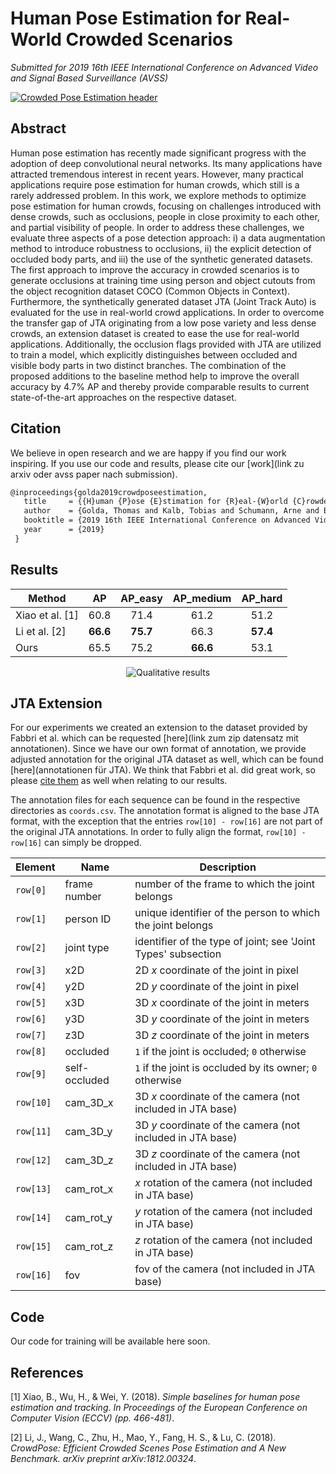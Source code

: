 # Human Pose Estimation for Real-World Crowded Scenarios
_Submitted for 2019 16th IEEE International Conference on Advanced Video and Signal Based Surveillance (AVSS)_

[![Crowded Pose Estimation header](https://github.com/thomasgolda/Human-Pose-Estimation-for-Real-World-Crowded-Scenarios/blob/master/header.png?raw=true)](https://www.iosb.fraunhofer.de/servlet/is/12481/)

## Abstract
Human pose estimation has recently made significant progress with the adoption of deep convolutional neural networks. Its many applications have attracted tremendous interest in recent years. However, many practical applications require pose estimation for human crowds, which still is a rarely addressed problem. In this work, we explore methods to optimize pose estimation for human crowds, focusing on challenges introduced with dense crowds, such as occlusions, people in close proximity to each other, and partial visibility of people. In order to address these challenges, we evaluate three aspects of a pose detection approach: i) a data augmentation method to introduce robustness to occlusions, ii) the explicit detection of occluded body parts,  and iii) the use of the synthetic generated datasets. The first approach to improve the accuracy in crowded scenarios is to generate occlusions at training time using person and object cutouts from the object recognition dataset COCO (Common Objects in Context). Furthermore, the synthetically generated dataset JTA (Joint Track Auto) is evaluated for the use in real-world crowd applications. In order to overcome the transfer gap of JTA originating from a low pose variety and less dense crowds, an extension dataset is created to ease the use for real-world applications. Additionally, the occlusion flags provided with JTA are utilized to train a model, which explicitly distinguishes between occluded and visible body parts in two distinct branches. The combination of the proposed additions to the baseline method help to improve the overall accuracy by 4.7\% AP and thereby provide comparable results to current state-of-the-art approaches on the respective dataset.

## Citation
We believe in open research and we are happy if you find our work inspiring. If you use our code and results, please cite our [work](link zu arxiv oder avss paper nach submission).

```latex
@inproceedings{golda2019crowdposeestimation,
   title     = {{H}uman {P}ose {E}stimation for {R}eal-{W}orld {C}rowded {S}cenarios},
   author    = {Golda, Thomas and Kalb, Tobias and Schumann, Arne and Beyerer, J\"uergen},
   booktitle = {2019 16th IEEE International Conference on Advanced Video and Signal Based Surveillance (AVSS)},
   year      = {2019}
 }
```

## Results
| Method          | AP         | AP_easy    | AP_medium   | AP_hard    |
|-----------------|:----------:|:----------:|:-----------:|:----------:|
| Xiao et al. [1] | 60.8       | 71.4       | 61.2        | 51.2       |
| Li et al. [2]   | **66.6**   | **75.7**   | 66.3        | **57.4**   |
| Ours            | 65.5       | 75.2       | **66.6**    | 53.1       |

<div style="text-align: center;"><img src="https://github.com/thomasgolda/Human-Pose-Estimation-for-Real-World-Crowded-Scenarios/blob/master/avss2019_crowd-paper-qualitative-results.png?raw=true" alt="Qualitative results" /></div>

## JTA Extension
For our experiments we created an extension to the dataset provided by Fabbri et al. which can be requested [here](link zum zip datensatz mit annotationen). Since we have our own format of annotation, we provide adjusted annotation for the original JTA dataset as well, which can be found [here](annotationen für JTA). We think that Fabbri et al. did great work, so please [cite them](https://github.com/fabbrimatteo/JTA-Mods) as well when relating to our results.

The annotation files for each sequence can be found in the respective directories as `coords.csv`. The annotation format 
is aligned to the base JTA format, with the exception that the entries `row[10] - row[16]` are not part of the original JTA annotations.
In order to fully align the format, `row[10] - row[16]` can simply be dropped.


| Element   | Name          | Description                                                  |
| --------  | ------------- | ------------------------------------------------------------ |
| `row[0]`  | frame number  | number of the frame to which the joint belongs               |
| `row[1]`  | person ID     | unique identifier of the person to which the joint belongs   |
| `row[2]`  | joint type    | identifier of the type of joint; see 'Joint Types' subsection |
| `row[3]`  | x2D           | 2D _x_ coordinate of the joint in pixel                      |
| `row[4]`  | y2D           | 2D _y_ coordinate of the joint in pixel                      |
| `row[5]`  | x3D           | 3D _x_ coordinate of the joint in meters                     |
| `row[6]`  | y3D           | 3D _y_ coordinate of the joint in meters                     |
| `row[7]`  | z3D           | 3D _z_ coordinate of the joint in meters                     |
| `row[8]`  | occluded      | `1` if the joint is occluded; `0` otherwise                  |
| `row[9]`  | self-occluded | `1` if the joint is occluded by its owner; `0` otherwise     |
| `row[10]` | cam_3D_x      | 3D _x_ coordinate of the camera (not included in JTA base)   |
| `row[11]` | cam_3D_y      | 3D _y_ coordinate of the camera (not included in JTA base)   |
| `row[12]` | cam_3D_z      | 3D _z_ coordinate of the camera (not included in JTA base)   |
| `row[13]` | cam_rot_x     | _x_ rotation of the camera (not included in JTA base)        |
| `row[14]` | cam_rot_y     | _y_ rotation of the camera (not included in JTA base)        |
| `row[15]` | cam_rot_z     | _z_ rotation of the camera (not included in JTA base)        |
| `row[16]` | fov           | fov of the camera (not included in JTA base)                 |


## Code
Our code for training will be available here soon.

## References
[1] Xiao, B., Wu, H., & Wei, Y. (2018). _Simple baselines for human pose estimation and tracking. In Proceedings of the European Conference on Computer Vision (ECCV) (pp. 466-481)_.

[2] Li, J., Wang, C., Zhu, H., Mao, Y., Fang, H. S., & Lu, C. (2018). _CrowdPose: Efficient Crowded Scenes Pose Estimation and A New Benchmark. arXiv preprint arXiv:1812.00324_.
